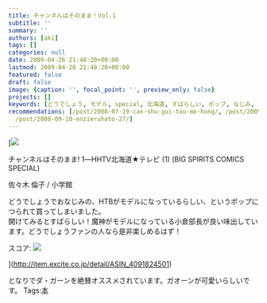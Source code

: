 ```yaml
---
title: チャンネルはそのまま！Vol.1
subtitle: ''
summary: ''
authors: [aki]
tags: []
categories: null
date: 2009-04-26 21:48:20+00:00
lastmod: 2009-04-26 21:48:20+00:00
featured: false
draft: false
image: {caption: '', focal_point: '', preview_only: false}
projects: []
keywords: [どうでしょう, モデル, special, 北海道, すばらしい, ポップ, なじみ, comics, 小学館, チャンネル]
recommendations: [/post/2008-07-19-can-shu-gui-tou-mo-hong/, /post/2005-03-27-u-urusai-dot-dot-dot/,
  /post/2008-09-10-enzieruhato-27/]
---
```

[![](https://ecx.images-amazon.com/images/I/51DmEVIjTzL._SL160_.jpg) 

チャンネルはそのまま! 1―HHTV北海道★テレビ (1) (BIG SPIRITS COMICS SPECIAL)

佐々木 倫子 / 小学館

どうでしょうでおなじみの、HTBがモデルになっているらしい、というポップにつられて買ってしまいました。  
開けてみるとすばらしい！魔神がモデルになっている小倉部長が良い味出しています。どうでしょうファンの人なら是非楽しめるはず！

スコア: ![](https://md.exblog.jp/img/hm/lifelog_star5.gif)

](http://item.excite.co.jp/detail/ASIN_4091824501)
  
  
となりでダ・ガーンを絶賛オススメされています。ガオーンが可愛いらしいです。
Tags:[本](http://mrk0369.exblog.jp/tags/%E6%9C%AC/) 


